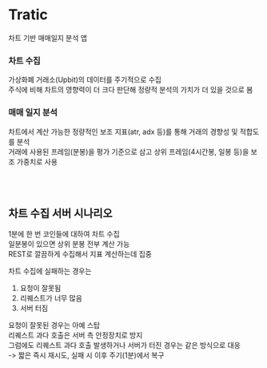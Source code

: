 Tratic
=====================================

차트 기반 매매일지 분석 앱

### 차트 수집

가상화폐 거래소(Upbit)의 데이터를 주기적으로 수집 <br>
주식에 비해 차트의 영향력이 더 크다 판단해 정량적 분석의 가치가 더 있을 것으로 봄 <br>

### 매매 일지 분석

차트에서 계산 가능한 정량적인 보조 지표(atr, adx 등)를 통해 거래의 경향성 및 적합도를 분석 <br>
거래에 사용된 프레임(분봉)을 평가 기준으로 삼고 상위 프레임(4시간봉, 일봉 등)을 보조 가중치로 사용 

<br><br>

## 차트 수집 서버 시나리오

1분에 한 번 코인들에 대하여 차트 수집 <br>
일분봉이 있으면 상위 분봉 전부 계산 가능 <br> 
REST로 깔끔하게 수집해서 지표 계산하는데 집중 <br>

차트 수집에 실패하는 경우는 <br>
1. 요청이 잘못됨
2. 리퀘스트가 너무 많음
3. 서버 터짐

요청이 잘못된 경우는 아예 스탑 <br>
리퀘스트 과다 호출은 서버 측 안정장치로 방지 <br> 
그럼에도 리퀘스트 과다 호출 발생하거나 서버가 터진 경우는 같은 방식으로 대응 <br>
-> 짧은 즉시 재시도, 실패 시 이후 주기(1분)에서 복구
